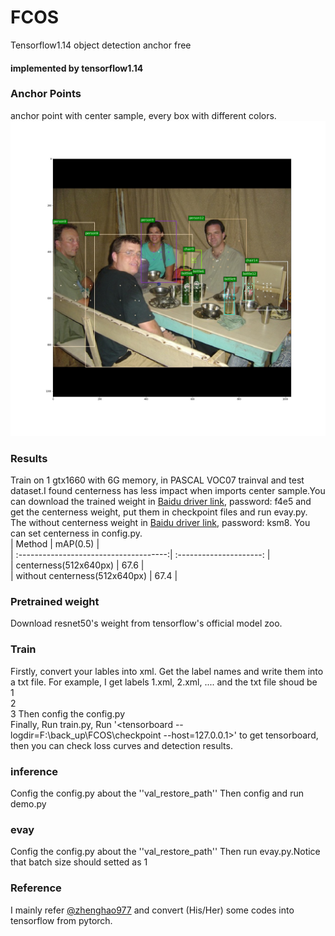 # FCOS
Tensorflow1.14  object detection  anchor free

####  implemented by tensorflow1.14  

### Anchor Points  
anchor point with center sample, every box with different colors.  
![](assets1/000050.jpg)  
### Results  
Train on 1 gtx1660 with 6G memory, in PASCAL VOC07 trainval and test dataset.I found centerness has less impact when imports center sample.You can download the trained weight in [Baidu driver link](https://pan.baidu.com/s/1aKO__bFwIL3-oip5y_Fr2g ), password: f4e5 and get the centerness weight, put them in checkpoint files and run evay.py. The without centerness weight in [Baidu driver link](https://pan.baidu.com/s/1YX0QhMEL2oyf42QuSwA4-g ), password: ksm8. You can set centerness in config.py.  
|       Method                           |     mAP(0.5)            |  
| :-------------------------------------:| :---------------------: |  
|     centerness(512x640px)              |      67.6               |  
|     without centerness(512x640px)      |      67.4               |  

### Pretrained weight  
Download resnet50's weight from tensorflow's official model zoo.

### Train  
Firstly, convert your lables into xml. Get the label names and write them into a txt file. For example, I get labels 1.xml, 2.xml, .... and the txt file shoud be  
1  
2  
3 
Then config the config.py  
Finally, Run train.py, Run '<tensorboard --logdir=F:\back_up\FCOS\checkpoint --host=127.0.0.1>' to get tensorboard, then you can check loss curves and detection results.  

### inference  
Config the config.py about the ''val_restore_path'' Then config and run demo.py  

### evay  
Config the config.py about the ''val_restore_path'' Then  run evay.py.Notice that batch size should setted as 1  

### Reference  
I mainly refer [@zhenghao977](https://github.com/zhenghao977/FCOS-PyTorch-37.2AP) and convert (His/Her) some codes into tensorflow from pytorch.
